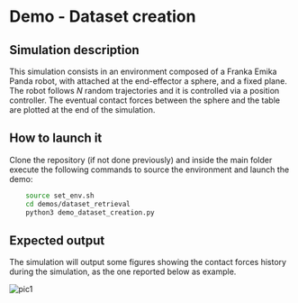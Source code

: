 # Demo - Dataset creation

## Simulation description

This simulation consists in an environment composed of a Franka Emika Panda robot, with attached at the end-effector a sphere, and a fixed plane. The robot follows _N_ random trajectories and it is controlled via a position controller. The eventual contact forces between the sphere and the table are plotted at the end of the simulation.

## How to launch it

Clone the repository (if not done previously) and inside the main folder execute the following commands to source the environment and launch the demo:

```sh
    source set_env.sh
    cd demos/dataset_retrieval
    python3 demo_dataset_creation.py
```

## Expected output

The simulation will output some figures showing the contact forces history during the simulation, as the one reported below as example. 

<!-- ![picture 1](../../images/Figure_1.png)-->

![pic1](../../images/Figure_1.png)

